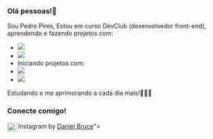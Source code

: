### Olá pessoas!👋

Sou Pedro Pires,
Estou em curso DevClub (desenvolvedor front-end), aprendendo e fazendo projetos com:
- <img src="https://img.shields.io/badge/HTML5-E34F26?style=for-the-badge&logo=html5&logoColor=white">
- <img src="https://img.shields.io/badge/CSS3-1572B6?style=for-the-badge&logo=css3&logoColor=white">
- Iniciando projetos com:
- <img src="https://img.shields.io/badge/JavaScript-F7DF1E?style=for-the-badge&logo=javascript&logoColor=black">
- <img src="https://img.shields.io/badge/React-20232A?style=for-the-badge&logo=react&logoColor=61DAFB">

Estudando e me aprimorando a cada dia mais!👨🏻‍💻

### Conecte comigo!

<p>
  <a href="https://www.instagram.com/pedrocpires_"></a>
  <img align="left" alt="icone do instagram" width="22px" src="<a href="https://iconscout.com/icons/instagram" class="text-underline font-size-sm" target="_blank">Instagram</a> by <a href="https://iconscout.com/contributors/daniel-bruce" class="text-underline font-size-sm" target="_blank">Daniel Bruce</a>">
</p>
